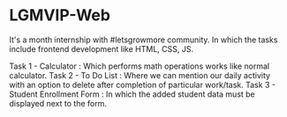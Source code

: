 # LGMVIP-Web

It's a month internship with #letsgrowmore community. In which the tasks include frontend development like HTML, CSS, JS.

Task 1 - Calculator : Which performs math operations works like normal calculator.
Task 2 - To Do List : Where we can mention our daily activity with an option to delete after completion of particular work/task.
Task 3 - Student Enrollment Form : In which the added student data must be displayed next to the form.
